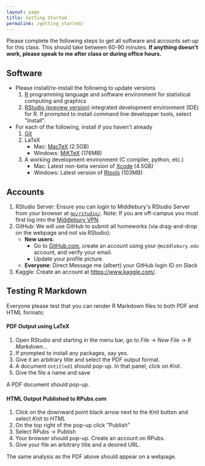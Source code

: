 ```yaml
---
layout: page
title: Getting Started
permalink: /getting_started/
---
```


Please complete the following steps to get all software and accounts set-up for this 
class. This should take between 60-90 minutes. **If anything doesn't work, please 
speak to me after class or during office hours.**

## Software

* Please install/re-install the following to update versions
    1. [R](https://cran.r-project.org/) programming language and software environment for statistical computing and graphics
    1. [RStudio (preview
version)](https://www.rstudio.com/products/rstudio/download/preview/) integrated
development environment (IDE) for R. If prompted to install command line
developper tools, select "Install".
* For each of the following, install if you haven't already
    1. [Git](https://git-scm.com/)
    1. LaTeX
        + Mac: [MacTeX](https://tug.org/mactex/downloading.html) (2.5GB)
        + Windows: [MiKTeX](http://miktex.org/download) (176MB)
    1. A working development environment (C compiler, python, etc.)
        + Mac: Latest non-beta version of [Xcode](https://developer.apple.com/download/) (4.5GB)
        + Windows: Latest version of [Rtools](https://cran.r-project.org/bin/windows/Rtools/) (103MB)

        
        

## Accounts

1. RStudio Server: Ensure you can login to Middlebury's RStudio Server from your browser at 
[`go/rstudio/`](https://rstudio.middlebury.edu). Note: If you are off-campus you must first log into the [Middlebury
VPN](http://mediawiki.middlebury.edu/wiki/LIS/Off-campus_Access).
1. GitHub: We will use GitHub to submit all homeworks (via drag-and-drop on the webpage and not via RStudio):
    + **New users**:
        + Go to [GitHub.com](https://github.com/), create an account using your `@middlebury.edu` account, and verify your email.
        + Update your profile picture.
    + **Everyone**: Direct Message me (albert) your GitHub login ID on Slack
1. Kaggle: Create an account at <a target="_blank" class="page-link" href="https://www.kaggle.com/">https://www.kaggle.com/</a>.




## Testing R Markdown

Everyone please test that you can render R Markdown files to both PDF and HTML formats:

#### PDF Output using LaTeX

1. Open RStudio and starting in the menu bar, go to *File* -> *New File* -> *R Markdown...*
1. If prompted to install any packages, say yes.
1. Give it an arbitrary title and select the PDF output format.
1. A document `Untitled1` should pop-up. In that panel, click on *Knit*.
1. Give the file a name and save

A PDF document should pop-up.

#### HTML Output Published to RPubs.com

1. Click on the downward point black arrow next to the *Knit* button and select
*Knit to HTML*
1. On the top right of the pop-up click "Publish"
1. Select RPubs -> Publish
1. Your browser should pop-up. Create an account on RPubs.
1. Give your file an arbitrary title and a desired URL.

The same analysis as the PDF above should appear on a webpage.




<!--

### RStudio and GitHub

* In the RStudio menu bar, go to *File* -> *New Project...* -> If prompted, don't save current workspace -> *New Directory* -> *Empty Project*
* Check the "Create a git repository" box.
* Give it the project an arbitrary directory name and save it any place you choose -> *Create Project*
* Follow all the steps on this [link](http://www.r-bloggers.com/rstudio-and-github/) before the section
"Create New project AND git", **however** in the final step replace
    + `mail@ewenharrison.com` with your `@middlebury.edu` email
    + `ewenharrison` with your GitHub login.
-->
